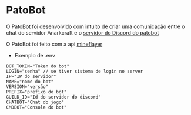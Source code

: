 # PatoBot
O PatoBot foi desenvolvido com intuito de criar uma comunicação entre o chat do
servidor Anarkcraft e o [servidor do Discord do patobot](https://discord.gg/Avp7N2dqVM)

O PatoBot foi feito com a api [mineflayer](https://github.com/PrismarineJS/mineflayer)

- Exemplo de .env

```env
BOT_TOKEN="Token do bot"
LOGIN="senha" // se tiver sistema de login no server
IP="IP do servidor"
NAME="nome do bot"
VERSION="versão"
PREFIX="prefixo do bot"
GUILD_ID="Id do servidor do discord"
CHATBOT="Chat do jogo"
CMDBOT="Console do bot"
```
